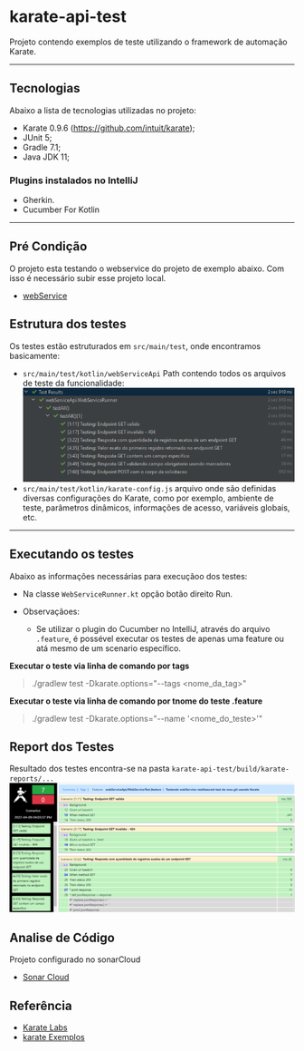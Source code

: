 # karate-api-test
Projeto contendo exemplos de teste utilizando o framework de automação Karate.

---

## Tecnologias
Abaixo a lista de tecnologias utilizadas no projeto:
- Karate 0.9.6 (https://github.com/intuit/karate);
- JUnit 5;
- Gradle 7.1;
- Java JDK 11;

### Plugins instalados no IntelliJ
- Gherkin.
- Cucumber For Kotlin

---

## Pré Condição 
O projeto esta testando o webservice do projeto de exemplo abaixo. Com isso é necessário subir esse projeto local.
* [webService](https://github.com/diegomachadoti/webService-restAssured-test)

## Estrutura dos testes
Os testes estão estruturados em `src/main/test`, onde encontramos basicamente:
- `src/main/test/kotlin/webServiceApi` Path contendo todos os arquivos de teste da funcionalidade:
![img_1.png](img_1.png)
- `src/main/test/kotlin/karate-config.js` arquivo onde são definidas diversas configurações do Karate, como por exemplo, ambiente de teste, parâmetros dinâmicos, informações de acesso, variáveis globais, etc.

---

## Executando os testes
Abaixo as informações necessárias para execuçãoo dos testes:
- Na classe `WebServiceRunner.kt` opção botão direito Run.

- Observaçãoes:
    - Se utilizar o plugin do Cucumber no IntelliJ, através do arquivo `.feature`, é possével executar os testes de apenas uma feature ou atá mesmo de um scenario específico.

**Executar o teste via linha de comando por tags**
> ./gradlew test -Dkarate.options="--tags <nome_da_tag>"

**Executar o teste via linha de comando por tnome do teste .feature**
> ./gradlew test -Dkarate.options="--name '<nome_do_teste>'"


## Report dos Testes
Resultado dos testes encontra-se na pasta `karate-api-test/build/karate-reports/...`
![img.png](img.png)

## Analise de Código
Projeto configurado no sonarCloud
* [Sonar Cloud](https://sonarcloud.io/summary/overall?id=diegomachadoti_karate-api-test)

## Referência
* [Karate Labs](https://karatelabs.github.io/karate/)
* [karate Exemplos](https://github.com/karatelabs/karate/tree/master/karate-junit4/src/test/java/com/intuit/karate/junit4/demos)
